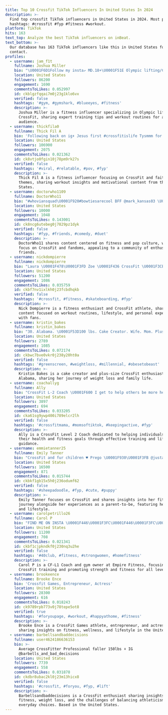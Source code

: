 ```yaml
---
title: Top 10 Crossfit TikTok Influencers In United States In 2024
description: >-
  Find top crossfit TikTok influencers in United States in 2024. Most popular
  hashtags: #crossfit #fyp #fitness #workout.
platform: TikTok
hits: 163
text_top: Analyze the best TikTok influencers on inBeat.
text_bottom: >-
  Our database has 163 TikTok influencers like this in United States for you to
  contact.
profiles:
  - username: jam_f1t
    fullname: Joshua Miller
    bio: "\U0001F6D1Follow my insta↗️ MD.18+\U0001F51E Olympic lifting/CrossFit \U0001F5A4\U0001F4AA\U0001F3FC\U0001F608"
    location: United States
    followers: 86200
    engagement: 1690
    commentsToLikes: 0.052997
    id: ckblgzfqqai7m0j23g1klo6vx
    verified: false
    hashtags: '#gym, #gymshark, #blueeyes, #fitness'
    description: >-
      Joshua Miller is a fitness influencer specializing in Olympic lifting and
      CrossFit, sharing expert training tips and workout routines for an engaged
      audience.
  - username: thickfila0
    fullname: Thick Fil A
    bio: 'Following back on ig⬆️ Jesus first #crossfitislife Tysmmm for 100k!'
    location: United States
    followers: 106900
    engagement: 2075
    commentsToLikes: 0.021362
    id: ck8vtjo0fgin10j78pm9rk27s
    verified: false
    hashtags: '#viral, #relatable, #pov, #fyp'
    description: >-
      Thick Fil A is a fitness influencer focusing on CrossFit and faith-based
      themes, sharing workout insights and motivational content from the United
      States.
  - username: doctorwho1109
    fullname: DoctorWho11
    bio: "#whoviansquad\U0001F920#bowtiesarecool BFF @mark_kansas03 \U0001F913☕️#Crossfit"
    location: United States
    followers: 10000
    engagement: 1048
    commentsToLikes: 0.143001
    id: ck8ncg6utebeg0j7829pz1dyk
    verified: false
    hashtags: '#fyp, #friends, #comedy, #duet'
    description: >-
      DoctorWho11 shares content centered on fitness and pop culture, with a
      focus on CrossFit and fandoms, appealing to a community of enthusiasts and
      friends.
  - username: nickdompierre
    fullname: nickdompierre
    bio: "Laura \U0001F478\U0001F3FD Zoe \U0001F436 CrossFit \U0001F3CB\U0001F3FB‍♂️ Youtube \U0001F4FA"
    location: United States
    followers: 51200
    engagement: 1086
    commentsToLikes: 0.035759
    id: ckbf7nv1ixlkh0j23fcbdhqkb
    verified: false
    hashtags: '#crossfit, #fitness, #skateboarding, #fyp'
    description: >-
      Nick Dompierre is a fitness enthusiast and CrossFit athlete, sharing
      content focused on workout routines, lifestyle, and personal experiences
      with fans.
  - username: kristin_bakes
    fullname: kristin_bakes
    bio: "30. Alabama. \U0001F53D100 lbs. Cake Creator. Wife. Mom. Plus size CrossFitter."
    location: United States
    followers: 2789
    engagement: 1085
    commentsToLikes: 0.072174
    id: ckbwc7bve0vkr0j238y20ht0a
    verified: false
    hashtags: '#greenscreen, #weightloss, #millennial, #obesetobeast'
    description: >-
      Kristin Bakes is a cake creator and plus-size CrossFit enthusiast from
      Alabama, sharing her journey of weight loss and family life.
  - username: coachallyg
    fullname: Ally
    bio: "CrossFit L-2 Coach \U0001F600 I get to help others be more healthy and fit."
    location: United States
    followers: 3897
    engagement: 694
    commentsToLikes: 0.033205
    id: cka61sg9ywp400i789elcr2lh
    verified: false
    hashtags: '#crossfitmama, #momsoftiktok, #keepingactive, #fyp'
    description: >-
      Ally is a CrossFit Level 2 Coach dedicated to helping individuals achieve
      their health and fitness goals through effective training and lifestyle
      guidance.
  - username: emmietanner25
    fullname: Emily Tanner
    bio: "CrossFit and fur children ♥️ Prego \U0001F930\U0001F3FB @justalittlebirdie"
    location: United States
    followers: 16500
    engagement: 871
    commentsToLikes: 0.015744
    id: ckbkf1gb15x5h0j236odumf62
    verified: false
    hashtags: '#sheepadoodle, #fyp, #cute, #puppy'
    description: >-
      Emily Tanner focuses on CrossFit and shares insights into her fitness
      journey alongside her experiences as a parent-to-be, featuring her pets
      and lifestyle.
  - username: carolpetrillo26
    fullname: Carol P
    bio: "FIND ME ON INSTA \U0001F446\U0001F3FC\U0001F446\U0001F3FC\U0001F446\U0001F3FC CF-L1 Coach CrossFit Gym Owner Empire Fitness"
    location: United States
    followers: 11200
    engagement: 708
    commentsToLikes: 0.021341
    id: ckbf1cjpkndkf0j230nq3u2he
    verified: false
    hashtags: '#40club, #fitness, #strongwomen, #homefitness'
    description: >-
      Carol P is a CF-L1 Coach and gym owner at Empire Fitness, focusing on
      CrossFit training and promoting strength and fitness for all levels.
  - username: brookeence
    fullname: Brooke Ence
    bio: 'Crossfit Games, Entrepreneur, Actress'
    location: United States
    followers: 28300
    engagement: 616
    commentsToLikes: 0.018243
    id: ck9789rpb773v0j78tepe5ot8
    verified: true
    hashtags: '#foryoupage, #workout, #happyathome, #fitness'
    description: >-
      Brooke Ence is a CrossFit Games athlete, entrepreneur, and actress,
      sharing insights on fitness, wellness, and lifestyle in the United States.
  - username: barbellsandbaddecisions
    fullname: user4624186636153
    bio: >-
      Average CrossFitter Professional faller 150lbs ⬇️ IG
      @barbells_and_bad_decisions
    location: United States
    followers: 7739
    engagement: 558
    commentsToLikes: 0.031878
    id: ckdbr8ubac2kl0j23m13hicx8
    verified: false
    hashtags: '#crossfit, #foryou, #fyp, #lift'
    description: >-
      Barbellsandbaddecisions is a CrossFit enthusiast sharing insights on
      fitness, weight loss, and the challenges of balancing athleticism with
      everyday choices. Based in the United States.
---
```


